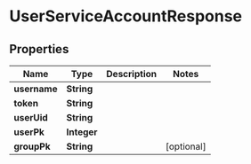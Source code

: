 

# UserServiceAccountResponse


## Properties

| Name | Type | Description | Notes |
|------------ | ------------- | ------------- | -------------|
|**username** | **String** |  |  |
|**token** | **String** |  |  |
|**userUid** | **String** |  |  |
|**userPk** | **Integer** |  |  |
|**groupPk** | **String** |  |  [optional] |



